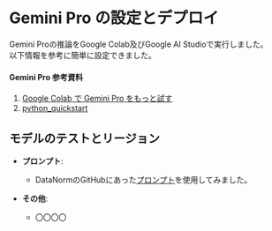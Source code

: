# Gemini Pro の設定とデプロイ

Gemini Proの推論をGoogle Colab及びGoogle AI Studioで実行しました。  
以下情報を参考に簡単に設定できました。

#### **Gemini Pro 参考資料**
1. [Google Colab で Gemini Pro をもっと試す](https://note.com/npaka/n/n1c368639cada)
2. [python_quickstart](https://colab.research.google.com/github/google/generative-ai-docs/blob/main/site/en/tutorials/python_quickstart.ipynb#scrollTo=lEXQ3OwKIa-O)

## モデルのテストとリージョン

- **プロンプト**: 
  - DataNormのGitHubにあった[プロンプト](https://github.com/dx-junkyard/OpenData-Bridge-DataNorm#chatgpt%E7%94%A8%E3%83%97%E3%83%AD%E3%83%B3%E3%83%97%E3%83%88%E3%83%86%E3%83%B3%E3%83%97%E3%83%AC%E3%83%BC%E3%83%88)を使用してみました。

- **その他**:
  - 〇〇〇〇
